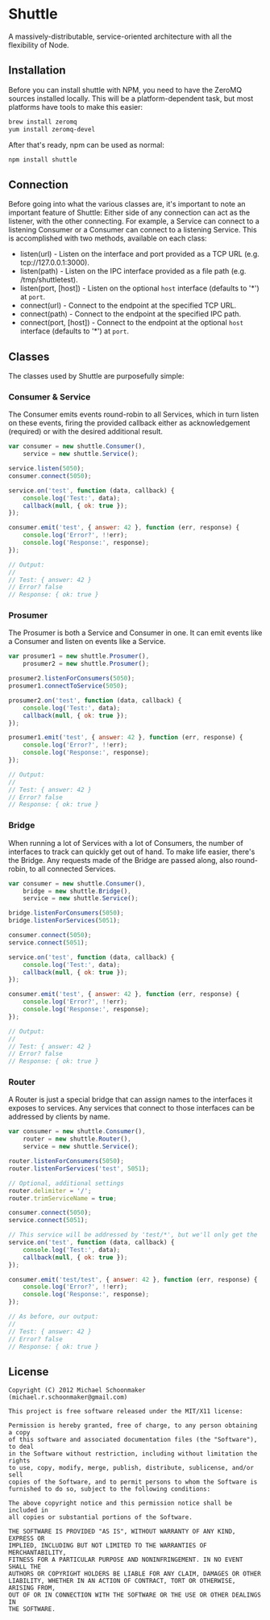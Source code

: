 # Shuttle

A massively-distributable, service-oriented architecture with all the flexibility of Node.

## Installation

Before you can install shuttle with NPM, you need to have the ZeroMQ sources installed locally. This will be a platform-dependent task, but most platforms have tools to make this easier:

```bash
brew install zeromq
yum install zeromq-devel
```

After that's ready, npm can be used as normal:

```bash
npm install shuttle
```

## Connection

Before going into what the various classes are, it's important to note an important feature of Shuttle: Either side of any connection can act as the listener, with the other connecting. For example, a Service can connect to a listening Consumer or a Consumer can connect to a listening Service. This is accomplished with two methods, available on each class:

 * listen(url) - Listen on the interface and port provided as a TCP URL (e.g. tcp://127.0.0.1:3000).
 * listen(path) - Listen on the IPC interface provided as a file path (e.g. /tmp/shuttletest).
 * listen(port, [host]) - Listen on the optional `host` interface (defaults to '*') at `port`.
 * connect(url) - Connect to the endpoint at the specified TCP URL.
 * connect(path) - Connect to the endpoint at the specified IPC path.
 * connect(port, [host]) - Connect to the endpoint at the optional `host` interface (defaults to '*') at `port`.

## Classes

The classes used by Shuttle are purposefully simple:

### Consumer & Service

The Consumer emits events round-robin to all Services, which in turn listen on these events, firing the provided callback either as acknowledgement (required) or with the desired additional result.

```javascript
var consumer = new shuttle.Consumer(),
    service = new shuttle.Service();

service.listen(5050);
consumer.connect(5050);

service.on('test', function (data, callback) {
    console.log('Test:', data);
    callback(null, { ok: true });
});

consumer.emit('test', { answer: 42 }, function (err, response) {
    console.log('Error?', !!err);
    console.log('Response:', response);
});

// Output:
//
// Test: { answer: 42 }
// Error? false
// Response: { ok: true }
```

### Prosumer

The Prosumer is both a Service and Consumer in one. It can emit events like a Consumer and listen on events like a Service.

```javascript
var prosumer1 = new shuttle.Prosumer(),
    prosumer2 = new shuttle.Prosumer();

prosumer2.listenForConsumers(5050);
prosumer1.connectToService(5050);

prosumer2.on('test', function (data, callback) {
    console.log('Test:', data);
    callback(null, { ok: true });
});

prosumer1.emit('test', { answer: 42 }, function (err, response) {
    console.log('Error?', !!err);
    console.log('Response:', response);
});

// Output:
//
// Test: { answer: 42 }
// Error? false
// Response: { ok: true }
```

### Bridge

When running a lot of Services with a lot of Consumers, the number of interfaces to track can quickly get out of hand. To make life easier, there's the Bridge. Any requests made of the Bridge are passed along, also round-robin, to all connected Services.

```javascript
var consumer = new shuttle.Consumer(),
    bridge = new shuttle.Bridge(),
    service = new shuttle.Service();

bridge.listenForConsumers(5050);
bridge.listenForServices(5051);

consumer.connect(5050);
service.connect(5051);

service.on('test', function (data, callback) {
    console.log('Test:', data);
    callback(null, { ok: true });
});

consumer.emit('test', { answer: 42 }, function (err, response) {
    console.log('Error?', !!err);
    console.log('Response:', response);
});

// Output:
//
// Test: { answer: 42 }
// Error? false
// Response: { ok: true }
```

### Router

A Router is just a special bridge that can assign names to the interfaces it exposes to services. Any services that connect to those interfaces can be addressed by clients by name.

```javascript
var consumer = new shuttle.Consumer(),
    router = new shuttle.Router(),
    service = new shuttle.Service();

router.listenForConsumers(5050);
router.listenForServices('test', 5051);

// Optional, additional settings
router.delimiter = '/';
router.trimServiceName = true;

consumer.connect(5050);
service.connect(5051);

// This service will be addressed by 'test/*', but we'll only get the '*' part.
service.on('test', function (data, callback) {
    console.log('Test:', data);
    callback(null, { ok: true });
});

consumer.emit('test/test', { answer: 42 }, function (err, response) {
    console.log('Error?', !!err);
    console.log('Response:', response);
});

// As before, our output:
//
// Test: { answer: 42 }
// Error? false
// Response: { ok: true }
```

## License

```
Copyright (C) 2012 Michael Schoonmaker (michael.r.schoonmaker@gmail.com)

This project is free software released under the MIT/X11 license:

Permission is hereby granted, free of charge, to any person obtaining a copy
of this software and associated documentation files (the "Software"), to deal
in the Software without restriction, including without limitation the rights
to use, copy, modify, merge, publish, distribute, sublicense, and/or sell
copies of the Software, and to permit persons to whom the Software is
furnished to do so, subject to the following conditions:

The above copyright notice and this permission notice shall be included in
all copies or substantial portions of the Software.

THE SOFTWARE IS PROVIDED "AS IS", WITHOUT WARRANTY OF ANY KIND, EXPRESS OR
IMPLIED, INCLUDING BUT NOT LIMITED TO THE WARRANTIES OF MERCHANTABILITY,
FITNESS FOR A PARTICULAR PURPOSE AND NONINFRINGEMENT. IN NO EVENT SHALL THE
AUTHORS OR COPYRIGHT HOLDERS BE LIABLE FOR ANY CLAIM, DAMAGES OR OTHER
LIABILITY, WHETHER IN AN ACTION OF CONTRACT, TORT OR OTHERWISE, ARISING FROM,
OUT OF OR IN CONNECTION WITH THE SOFTWARE OR THE USE OR OTHER DEALINGS IN
THE SOFTWARE.
```
